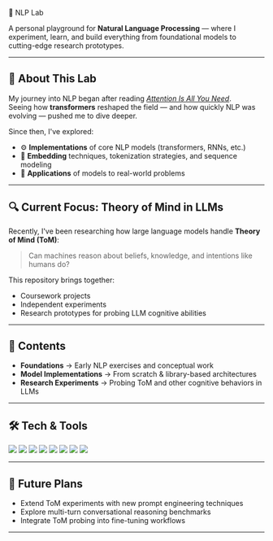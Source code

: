  🧠 NLP Lab

A personal playground for **Natural Language Processing** — where I experiment, learn, and build everything from foundational models to cutting-edge research prototypes.

---

## 🌟 About This Lab
My journey into NLP began after reading [_Attention Is All You Need_](https://arxiv.org/abs/1706.03762).  
Seeing how **transformers** reshaped the field — and how quickly NLP was evolving — pushed me to dive deeper.

Since then, I've explored:
- ⚙️ **Implementations** of core NLP models (transformers, RNNs, etc.)
- 🧩 **Embedding** techniques, tokenization strategies, and sequence modeling
- 🚀 **Applications** of models to real-world problems

---

## 🔍 Current Focus: Theory of Mind in LLMs
Recently, I've been researching how large language models handle **Theory of Mind (ToM)**:
> Can machines reason about beliefs, knowledge, and intentions like humans do?

This repository brings together:
- Coursework projects
- Independent experiments
- Research prototypes for probing LLM cognitive abilities

---

## 📂 Contents
- **Foundations** → Early NLP exercises and conceptual work  
- **Model Implementations** → From scratch & library-based architectures  
- **Research Experiments** → Probing ToM and other cognitive behaviors in LLMs  

---

## 🛠 Tech & Tools
<p>
  <img src="https://img.shields.io/badge/Python-3776AB?style=flat-square&logo=python&logoColor=white">
  <img src="https://img.shields.io/badge/PyTorch-EE4C2C?style=flat-square&logo=pytorch&logoColor=white">
  <img src="https://img.shields.io/badge/Hugging%20Face-FFD21E?style=flat-square&logo=huggingface&logoColor=black">
  <img src="https://img.shields.io/badge/Jupyter-F37626?style=flat-square&logo=jupyter&logoColor=white">
  <img src="https://img.shields.io/badge/NumPy-013243?style=flat-square&logo=numpy&logoColor=white">
  <img src="https://img.shields.io/badge/Pandas-150458?style=flat-square&logo=pandas&logoColor=white">
  <img src="https://img.shields.io/badge/Matplotlib-11557C?style=flat-square&logo=matplotlib&logoColor=white">
  <img src="https://img.shields.io/badge/Seaborn-4EABE1?style=flat-square&logoColor=white">
</p>

---

## 🚀 Future Plans
- Extend ToM experiments with new prompt engineering techniques
- Explore multi-turn conversational reasoning benchmarks
- Integrate ToM probing into fine-tuning workflows

---
